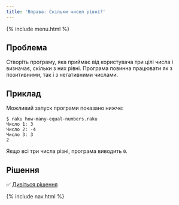 ```yaml
---
title: 'Вправа: Скільки чисел рівні?'
---
```


{% include menu.html %}

## Проблема

Створіть програму, яка приймає від користувача три цілі числа і визначає, скільки з них рівні. Програма повинна працювати як з позитивними, так і з негативними числами.

## Приклад

Можливий запуск програми показано нижче:

```console
$ raku how-many-equal-numbers.raku
Число 1: 3
Число 2: -4
Число 3: 3
2
```

Якщо всі три числа різні, програма виводить `0`.

## Рішення

✅ [Дивіться рішення](solution)

{% include nav.html %}